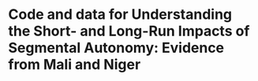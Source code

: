 # Code and data for Understanding the Short- and Long-Run Impacts of Segmental Autonomy: Evidence from Mali and Niger

